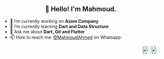 <h2 align="center">👋 Hello! I'm Mahmoud.</h2>
 


- 🔭 I’m currently working on **Azom Company**
- 🌱 I’m currently learning **Dart and Data Structure**
- 💬 Ask me about **Dart, Git and Flutter**
- 📫 How to reach me: [@MahmoudAhmed](https://api.whatsapp.com/send/?phone=970599849944&text&app_absent=0) on Whatsapp
 
 
 
 <a href="https://twitter.com/MahmoudNAhmad2">
  <img align="right" alt="MahmoudAhmed | Twitter" width="25px" src="https://raw.githubusercontent.com/peterthehan/peterthehan/master/assets/twitter.svg" />
</a>
 <a href="https://www.linkedin.com/in/mahmoud-ahmad-953943160/">
  <img align="right" alt="Mahmoud's LinkedIN" width="25px" src="https://raw.githubusercontent.com/peterthehan/peterthehan/master/assets/linkedin.svg" />
</a>
  
 

